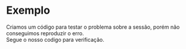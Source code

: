 # Exemplo
Criamos um código para testar o problema sobre a sessão, porém não conseguimos reproduzir o erro.
<br>Segue o nosso codigo para verificação.
